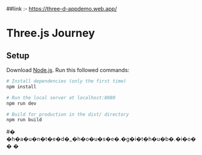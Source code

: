##link :- https://three-d-appdemo.web.app/
# Three.js Journey

## Setup
Download [Node.js](https://nodejs.org/en/download/).
Run this followed commands:

``` bash
# Install dependencies (only the first time)
npm install

# Run the local server at localhost:8080
npm run dev

# Build for production in the dist/ directory
npm run build
```
#� �h�a�u�n�t�e�d�_�h�o�u�s�e�.�g�i�t�h�u�b�.�i�o�
�
�
